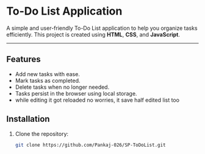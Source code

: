 # To-Do List Application

A simple and user-friendly To-Do List application to help you organize tasks efficiently. This project is created using **HTML**, **CSS**, and **JavaScript**.

---

## Features

- Add new tasks with ease.
- Mark tasks as completed.
- Delete tasks when no longer needed.
- Tasks persist in the browser using local storage.
- while editing it got reloaded no worries, it save half edited list too


## Installation

1. Clone the repository:
   ```bash
   git clone https://github.com/Pankaj-026/SP-ToDoList.git
